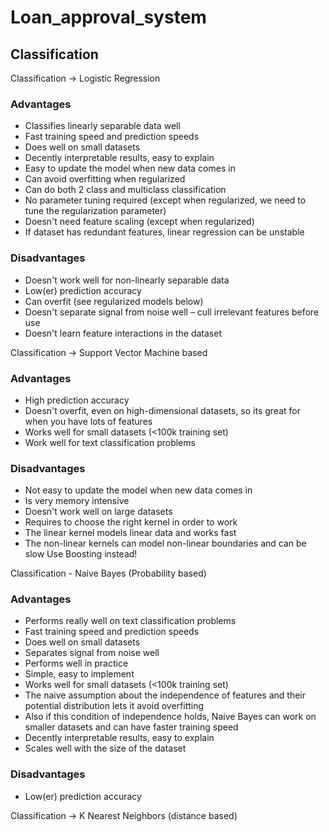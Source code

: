 # Loan_approval_system
## Classification
Classification -> Logistic Regression
### Advantages
- Classifies linearly separable data well
- Fast training speed and prediction speeds
- Does well on small datasets
- Decently interpretable results, easy to explain
- Easy to update the model when new data comes in
- Can avoid overfitting when regularized
- Can do both 2 class and multiclass classification
- No parameter tuning required (except when regularized, we need to tune the regularization parameter)
- Doesn't need feature scaling (except when regularized)
- If dataset has redundant features, linear regression can be unstable
### Disadvantages
- Doesn't work well for non-linearly separable data
- Low(er) prediction accuracy
- Can overfit (see regularized models below)
- Doesn't separate signal from noise well – cull irrelevant features before use
- Doesn't learn feature interactions in the dataset

Classification -> Support Vector Machine based
### Advantages
- High prediction accuracy
- Doesn't overfit, even on high-dimensional datasets, so its great for when you have lots of features
- Works well for small datasets (<100k training set)
- Work well for text classification problems
### Disadvantages
- Not easy to update the model when new data comes in
- Is very memory intensive
- Doesn't work well on large datasets
- Requires to choose the right kernel in order to work
- The linear kernel models linear data and works fast
- The non-linear kernels can model non-linear boundaries and can be slow
Use Boosting instead!

Classification - Naive Bayes (Probability based)
### Advantages
- Performs really well on text classification problems
- Fast training speed and prediction speeds
- Does well on small datasets
- Separates signal from noise well
- Performs well in practice
- Simple, easy to implement
- Works well for small datasets (<100k training set)
- The naive assumption about the independence of features and their potential distribution lets it avoid overfitting
- Also if this condition of independence holds, Naive Bayes can work on smaller datasets and can have faster training speed
- Decently interpretable results, easy to explain
- Scales well with the size of the dataset
### Disadvantages
- Low(er) prediction accuracy

Classification -> K Nearest Neighbors (distance based)


